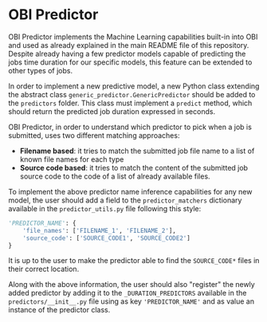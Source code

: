 # OBI Predictor

OBI Predictor implements the Machine Learning capabilities built-in into OBI
and used as already explained in the main README file of this repository.
Despite already having a few predictor models capable of predicting the jobs
time duration for our specific models, this feature can be extended to other
types of jobs.

In order to implement a new predictive model, a new Python class extending the
abstract class `generic_predictor.GenericPredictor` should be added
to the `predictors` folder. This class must implement a `predict` method, which
should return the predicted job duration expressed in seconds.

OBI Predictor, in order to understand which predictor to pick when a job is
submitted, uses two different matching approaches:

 - **Filename based**: it tries to match the submitted job file name to a list
 of known file names for each type
 - **Source code based**: it tries to match the content of the submitted job
 source code to the code of a list of already available files.
 
To implement the above predictor name inference capabilities for any new model,
the user should add a field to the `predictor_matchers` dictionary available in 
the `predictor_utils.py` file following this style:

```python
'PREDICTOR_NAME': {
    'file_names': ['FILENAME_1', 'FILENAME_2'],
    'source_code': ['SOURCE_CODE1', 'SOURCE_CODE2']
}
```

It is up to the user to make the predictor able to find the `SOURCE_CODE*` files
in their correct location.

Along with the above information, the user should also "register" the newly 
added predictor by adding it to the `_DURATION_PREDICTORS` available in the
`predictors/__init__.py` file using as key `'PREDICTOR_NAME'` and as value an
instance of the predictor class.